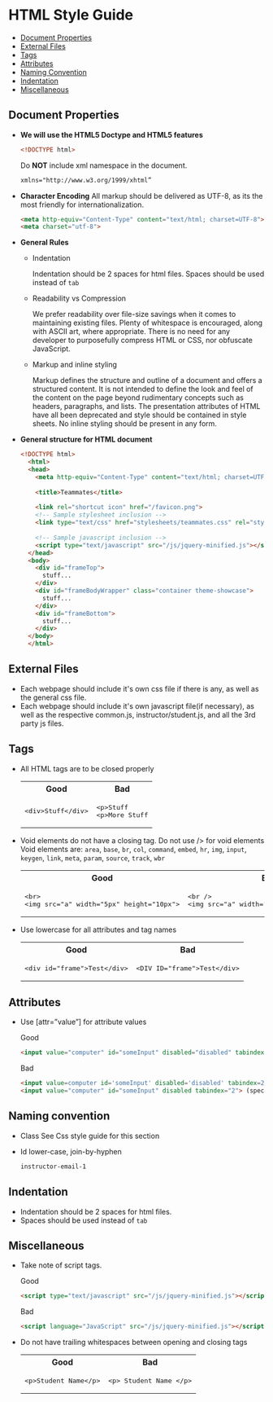 # HTML Style Guide

- <a href="#document-properties">Document Properties</a>
- <a href="#external-files">External Files</a>
- <a href="#tags">Tags</a>
- <a href="#attributes">Attributes</a>
- <a href="#naming-convention">Naming Convention</a>
- <a href="#indentation">Indentation</a>
- <a href="#miscellaneous">Miscellaneous</a>

## Document Properties
- __We will use the HTML5 Doctype and HTML5 features__
  ```html
  <!DOCTYPE html>
  ```

  Do __NOT__ include xml namespace in the document.
  ```html
  xmlns="http://www.w3.org/1999/xhtml”
  ```

- __Character Encoding__
  All markup should be delivered as UTF-8, as its the most friendly for internationalization.
  ```html
  <meta http-equiv="Content-Type" content="text/html; charset=UTF-8">
  <meta charset="utf-8">
  ```

- __General Rules__
  - Indentation
  
    Indentation should be 2 spaces for html files.
    Spaces should be used instead of <code>tab</code>

  - Readability vs Compression
  
    We prefer readability over file-size savings when it comes to maintaining existing files.
    Plenty of whitespace is encouraged, along with ASCII art, where appropriate.
    There is no need for any developer to purposefully compress HTML or CSS, nor obfuscate JavaScript.

  - Markup and inline styling
  
    Markup defines the structure and outline of a document and offers a structured content.
    It is not intended to define the look and feel of the content on the page beyond rudimentary concepts such as headers, paragraphs, and lists.
    The presentation attributes of HTML have all been deprecated and style should be contained in style sheets.
    No inline styling should be present in any form.

- __General structure for HTML document__
  ```html
  <!DOCTYPE html>
    <html>
    <head>
      <meta http-equiv="Content-Type" content="text/html; charset=UTF-8">
      
      <title>Teammates</title>
      
      <link rel="shortcut icon" href="/favicon.png">
      <!-- Sample stylesheet inclusion -->
      <link type="text/css" href="stylesheets/teammates.css" rel="stylesheet">
      
      <!-- Sample javascript inclusion -->
      <script type="text/javascript" src="/js/jquery-minified.js"></script>
    </head>
    <body>
      <div id="frameTop">
        stuff...
      </div>
      <div id="frameBodyWrapper" class="container theme-showcase">
        stuff...
      </div>
      <div id="frameBottom">
        stuff...
      </div>
    </body>
    </html>
  ```

## External Files
- Each webpage should include it's own css file if there is any, as well as the general css file.
- Each webpage should include it's own javascript file(if necessary), as well as the respective common.js, instructor/student.js, and all the 3rd party js files.

## Tags
- All HTML tags are to be closed properly

  <table>
    <tr>
      <th align="center">Good</th>
      <th align="center">Bad</th>
    </tr>
    <tr>
      <td>
        <pre lang="html">
  &lt;div&gt;Stuff&lt;/div&gt;</pre>
      </td>
      <td>
        <pre lang="html">
  &lt;p&gt;Stuff
  &lt;p&gt;More Stuff</pre>
      </td>
    </tr>
  </table>

- Void elements do not have a closing tag. Do not use /> for void elements
  Void elements are: <code>area</code>, <code>base</code>, <code>br</code>, <code>col</code>, <code>command</code>, <code>embed</code>, <code>hr</code>, <code>img</code>, <code>input</code>, <code>keygen</code>, <code>link</code>, <code>meta</code>, <code>param</code>, <code>source</code>, <code>track</code>, <code>wbr</code>

  <table>
    <tr>
      <th align="center">Good</th>
      <th align="center">Bad</th>
    </tr>
    <tr>
      <td>
        <pre lang="html">
  &lt;br&gt;
  &lt;img src="a" width="5px" height="10px"&gt;</pre>
      </td>
      <td>
        <pre lang="html">
  &lt;br /&gt;
  &lt;img src="a" width="5px" height="10px" /&gt;</pre>
      </td>
    </tr>
  </table>

- Use lowercase for all attributes and tag names

  <table>
    <tr>
      <th align="center">Good</th>
      <th align="center">Bad</th>
    </tr>
    <tr>
      <td>
        <pre lang="html">
  &lt;div id="frame"&gt;Test&lt;/div&gt;</pre>
      </td>
      <td>
        <pre lang="html">
  &lt;DIV ID="frame"&gt;Test&lt;/div&gt;</pre>
      </td>
    </tr>
  </table>

## Attributes
- Use [attr=”value”] for attribute values

  Good
  ```html
  <input value="computer" id="someInput" disabled="disabled" tabindex="2">
  ```
  
  Bad
  ```html
  <input value=computer id='someInput' disabled='disabled' tabindex=2> (single/no quotes)
  <input value="computer" id="someInput" disabled tabindex="2"> (specify boolean variables in the attributes)
  ```

## Naming convention
- Class
  See Css style guide for this section

- Id
  lower-case, join-by-hyphen

  ```html
  instructor-email-1
  ```

## Indentation<a name="indentation"></a>
- Indentation should be 2 spaces for html files.
- Spaces should be used instead of <code>tab</code>

## Miscellaneous
- Take note of script tags.

  Good
  ```html
  <script type="text/javascript" src="/js/jquery-minified.js"></script>
  ```
  
  Bad
  ```html
  <script language="JavaScript" src="/js/jquery-minified.js"></script>
  ```

- Do not have trailing whitespaces between opening and closing tags

  <table>
    <tr>
      <th align="center">Good</th>
      <th align="center">Bad</th>
    </tr>
    <tr>
      <td>
        <pre lang="html">
  &lt;p&gt;Student Name&lt;/p&gt;</pre>
      </td>
      <td>
        <pre lang="html">
  &lt;p&gt; Student Name &lt;/p&gt;</pre>
      </td>
    </tr>
  </table>
